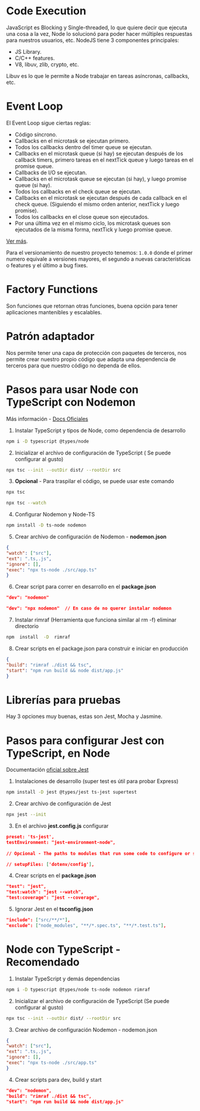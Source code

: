 #  Code Execution

JavaScript es Blocking y Single-threaded, lo que quiere decir que ejecuta una cosa a la vez, Node lo solucionó para poder hacer múltiples respuestas para nuestros usuarios, etc. NodeJS tiene 3 componentes principales:

- JS Library.
- C/C++ features.
- V8, libuv, zlib, crypto, etc.

Libuv es lo que le permite a Node trabajar en tareas asíncronas, callbacks, etc.


#  Event Loop

El Event Loop sigue ciertas reglas:

- Código síncrono.
- Callbacks en el microtask se ejecutan primero.
- Todos los callbacks dentro del timer queue se ejecutan.
- Callbacks en el microtask queue (si hay) se ejecutan después de los callback timers, primero tareas en el nextTick queue y luego tareas en el promise queue.
- Callbacks de I/O se ejecutan.
- Callbacks en el microtask queue se ejecutan (si hay), y luego promise queue (si hay).
- Todos los callbacks en el check queue se ejecutan.
- Callbacks en el microtask se ejecutan después de cada callback en el check queue. (Siguiendo el mismo orden anterior, nextTick y luego promise).
- Todos los callbacks en el close queue son ejecutados.
- Por una última vez en el mismo ciclo, los microtask queues son ejecutados de la misma forma, nextTick y luego promise queue.
  
[Ver más](https://builder.io/blog/visual-guide-to-nodejs-event-loop).

Para el versionamiento de nuestro proyecto tenemos: `1.0.0` donde el primer numero equivale a versiones mayores, el segundo a nuevas características o features y el último a bug fixes.


#  Factory Functions

Son funciones que retornan otras funciones, buena opción para tener aplicaciones mantenibles y escalables.


#  Patrón adaptador

Nos permite tener una capa de protección con paquetes de terceros, nos permite crear nuestro propio código que adapta una dependencia de terceros para que nuestro código no dependa de ellos.


#  Pasos para usar Node con TypeScript con Nodemon

Más información - [Docs Oficiales](https://nodejs.dev/en/learn/nodejs-with-typescript/)

1. Instalar TypeScript y tipos de Node, como dependencia de desarrollo

```bash
npm i -D typescript @types/node
```

2. Inicializar el archivo de configuración de TypeScript ( Se puede configurar al gusto)

```bash
npx tsc --init --outDir dist/ --rootDir src
```

3.  **Opcional** - Para traspilar el código, se puede usar este comando

```bash
npx tsc

npx tsc --watch
```

4. Configurar Nodemon y Node-TS

```bash
npm install -D ts-node nodemon
```

5. Crear archivo de configuración de Nodemon - **nodemon.json**

```json
{
"watch": ["src"],
"ext": ".ts,.js",
"ignore": [],
"exec": "npx ts-node ./src/app.ts"
}
```

6. Crear script para correr en desarrollo en el **package.json**

```json
"dev": "nodemon"

"dev": "npx nodemon"  // En caso de no querer instalar nodemon
```

7. Instalar rimraf (Herramienta que funciona similar al rm -f) eliminar directorio

```bash
npm  install  -D  rimraf
```

8. Crear scripts en el package.json para construir e iniciar en producción

```json
{
"build": "rimraf ./dist && tsc",
"start": "npm run build && node dist/app.js"
}
```


#  Librerías para pruebas

Hay 3 opciones muy buenas, estas son Jest, Mocha y Jasmine.


#  Pasos para configurar Jest con TypeScript, en Node

Documentación [oficial sobre Jest](https://jestjs.io/docs/getting-started)

1. Instalaciones de desarrollo (super test es útil para probar Express)

```bash
npm install -D jest @types/jest ts-jest supertest
```

2. Crear archivo de configuración de Jest

```bash
npx jest --init
```

3. En el archivo **jest.config.js** configurar

```json
preset: 'ts-jest',
testEnvironment: "jest-environment-node",
  
// Opcional - The paths to modules that run some code to configure or set up the testing environment before each test

// setupFiles: ['dotenv/config'],
```

4. Crear scripts en el **package.json**
```json
"test": "jest",
"test:watch": "jest --watch",
"test:coverage": "jest --coverage",
```

5. Ignorar Jest en el **tsconfig.json**

```json
"include": ["src/**/*"],
"exclude": ["node_modules", "**/*.spec.ts", "**/*.test.ts"],
```


#  Node con TypeScript - Recomendado

1. Instalar TypeScript y demás dependencias

```bash
npm i -D typescript @types/node ts-node nodemon rimraf
```

2. Inicializar el archivo de configuración de TypeScript (Se puede configurar al gusto)

```bash
npx tsc --init --outDir dist/ --rootDir src
```

3. Crear archivo de configuración Nodemon - nodemon.json

```json
{
"watch": ["src"],
"ext": ".ts,.js",
"ignore": [],
"exec": "npx ts-node ./src/app.ts"
}
```

4. Crear scripts para dev, build y start

```json
"dev": "nodemon",
"build": "rimraf ./dist && tsc",
"start": "npm run build && node dist/app.js"
```